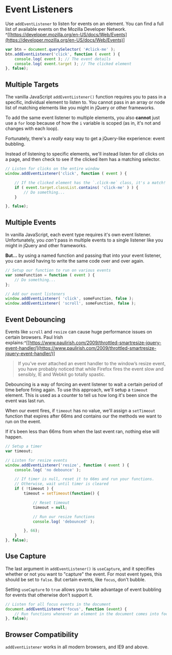 
# Event Listeners

Use `addEventListener` to listen for events on an element. You can find a full list of available events on the Mozilla Developer Network. ^[[https://developer.mozilla.org/en-US/docs/Web/Events](https://developer.mozilla.org/en-US/docs/Web/Events)]

```javascript
var btn = document.querySelector( '#click-me' );
btn.addEventListener('click', function ( event ) {
	console.log( event ); // The event details
	console.log( event.target ); // The clicked element
}, false);
```


## Multiple Targets

The vanilla JavaScript `addEventListener()` function requires you to pass in a specific, individual element to listen to. You cannot pass in an array or node list of matching elements like you might in jQuery or other frameworks.

To add the same event listener to multiple elements, you also **cannot** just use a `for` loop because of how the `i` variable is scoped (as in, it's not and changes with each loop).

Fortunately, there's a *really* easy way to get a jQuery-like experience: event bubbling.

Instead of listening to specific elements, we'll instead listen for *all* clicks on a page, and then check to see if the clicked item has a matching selector.

```javascript
// Listen for clicks on the entire window
window.addEventListener('click', function ( event ) {

	// If the clicked element has the `.click-me` class, it's a match!
	if ( event.target.classList.contains( 'click-me' ) ) {
		// Do something...
	}

}, false);
```


## Multiple Events

In vanilla JavaScript, each event type requires it's own event listener. Unfortunately, you *can't* pass in multiple events to a single listener like you might in jQuery and other frameworks.

**But...** by using a named function and passing that into your event listener, you can avoid having to write the same code over and over again.

```javascript
// Setup our function to run on various events
var someFunction = function ( event ) {
	// Do something...
};

// Add our event listeners
window.addEventListener( 'click', someFunction, false );
window.addEventListener( 'scroll', someFunction, false );
```


## Event Debouncing

Events like `scroll` and `resize` can cause huge performance issues on certain browsers. Paul Irish explains:^[[https://www.paulirish.com/2009/throttled-smartresize-jquery-event-handler/](https://www.paulirish.com/2009/throttled-smartresize-jquery-event-handler/)]

> If you’ve ever attached an event handler to the window’s resize event, you have probably noticed that while Firefox fires the event slow and sensibly, IE and Webkit go totally spastic.

Debouncing is a way of forcing an event listener to wait a certain period of time before firing again. To use this approach, we'll setup a `timeout` element. This is used as a counter to tell us how long it's been since the event was last run.

When our event fires, if `timeout` has no value, we'll assign a `setTimeout` function that expires after 66ms and contains our the methods we want to run on the event.

If it's been less than 66ms from when the last event ran, nothing else will happen.

```javascript
// Setup a timer
var timeout;

// Listen for resize events
window.addEventListener('resize', function ( event ) {
	console.log( 'no debounce' );

	// If timer is null, reset it to 66ms and run your functions.
	// Otherwise, wait until timer is cleared
	if ( !timeout ) {
		timeout = setTimeout(function() {

			// Reset timeout
			timeout = null;

			// Run our resize functions
			console.log( 'debounced' );

		}, 66);
	}
}, false);
```


## Use Capture

The last argument in `addEventListener()` is `useCapture`, and it specifies whether or not you want to "capture" the event. For most event types, this should be set to `false`. But certain events, like `focus`, don't bubble.

Setting `useCapture` to `true` allows you to take advantage of event bubbling for events that otherwise don't support it.

```javascript
// Listen for all focus events in the document
document.addEventListener('focus', function (event) {
	// Run functions whenever an element in the document comes into focus
}, false);
```

## Browser Compatibility

`addEventListener` works in all modern browsers, and IE9 and above.